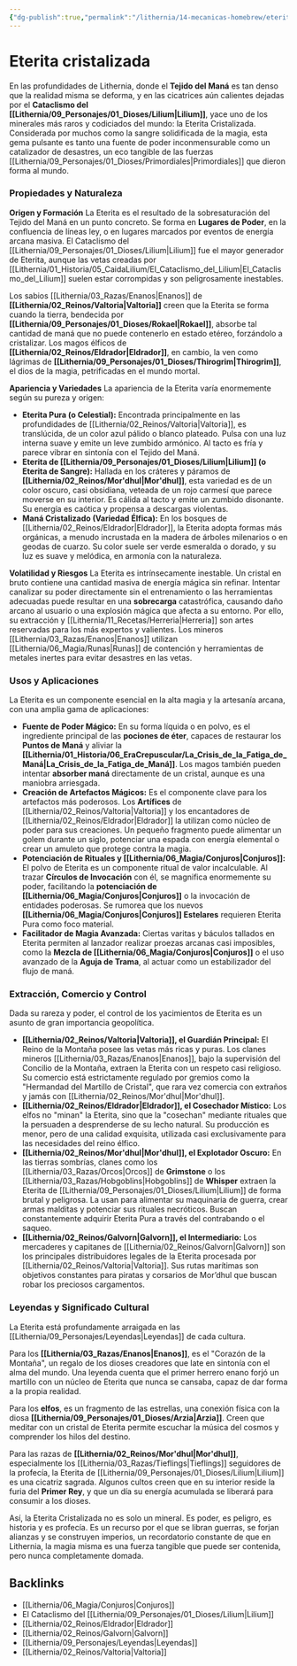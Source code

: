 ```yaml
---
{"dg-publish":true,"permalink":"/lithernia/14-mecanicas-homebrew/eterita-cristalizada/","title":"Eterita cristalizada","tags":["lithernia","material"]}
---
```


# Eterita cristalizada

En las profundidades de Lithernia, donde el **Tejido del Maná** es tan denso que la realidad misma se deforma, y en las cicatrices aún calientes dejadas por el **Cataclismo del [[Lithernia/09_Personajes/01_Dioses/Lilium\|Lilium]]**, yace uno de los minerales más raros y codiciados del mundo: la Eterita Cristalizada. Considerada por muchos como la sangre solidificada de la magia, esta gema pulsante es tanto una fuente de poder inconmensurable como un catalizador de desastres, un eco tangible de las fuerzas [[Lithernia/09_Personajes/01_Dioses/Primordiales\|Primordiales]] que dieron forma al mundo.

### Propiedades y Naturaleza

**Origen y Formación**
La Eterita es el resultado de la sobresaturación del Tejido del Maná en un punto concreto. Se forma en **Lugares de Poder**, en la confluencia de líneas ley, o en lugares marcados por eventos de energía arcana masiva. El Cataclismo del [[Lithernia/09_Personajes/01_Dioses/Lilium\|Lilium]] fue el mayor generador de Eterita, aunque las vetas creadas por [[Lithernia/01_Historia/05_CaidaLilium/El_Cataclismo_del_Lilium\|El_Cataclismo_del_Lilium]] suelen estar corrompidas y son peligrosamente inestables.

Los sabios [[Lithernia/03_Razas/Enanos\|Enanos]] de **[[Lithernia/02_Reinos/Valtoria\|Valtoria]]** creen que la Eterita se forma cuando la tierra, bendecida por **[[Lithernia/09_Personajes/01_Dioses/Rokael\|Rokael]]**, absorbe tal cantidad de maná que no puede contenerlo en estado etéreo, forzándolo a cristalizar. Los magos élficos de **[[Lithernia/02_Reinos/Eldrador\|Eldrador]]**, en cambio, la ven como lágrimas de **[[Lithernia/09_Personajes/01_Dioses/Thirogrim\|Thirogrim]]**, el dios de la magia, petrificadas en el mundo mortal.

**Apariencia y Variedades**
La apariencia de la Eterita varía enormemente según su pureza y origen:
*   **Eterita Pura (o Celestial):** Encontrada principalmente en las profundidades de [[Lithernia/02_Reinos/Valtoria\|Valtoria]], es translúcida, de un color azul pálido o blanco plateado. Pulsa con una luz interna suave y emite un leve zumbido armónico. Al tacto es fría y parece vibrar en sintonía con el Tejido del Maná.
*   **Eterita de [[Lithernia/09_Personajes/01_Dioses/Lilium\|Lilium]] (o Eterita de Sangre):** Hallada en los cráteres y páramos de **[[Lithernia/02_Reinos/Mor'dhul\|Mor'dhul]]**, esta variedad es de un color oscuro, casi obsidiana, veteada de un rojo carmesí que parece moverse en su interior. Es cálida al tacto y emite un zumbido disonante. Su energía es caótica y propensa a descargas violentas.
*   **Maná Cristalizado (Variedad Élfica):** En los bosques de [[Lithernia/02_Reinos/Eldrador\|Eldrador]], la Eterita adopta formas más orgánicas, a menudo incrustada en la madera de árboles milenarios o en geodas de cuarzo. Su color suele ser verde esmeralda o dorado, y su luz es suave y melódica, en armonía con la naturaleza.

**Volatilidad y Riesgos**
La Eterita es intrínsecamente inestable. Un cristal en bruto contiene una cantidad masiva de energía mágica sin refinar. Intentar canalizar su poder directamente sin el entrenamiento o las herramientas adecuadas puede resultar en una **sobrecarga** catastrófica, causando daño arcano al usuario o una explosión mágica que afecta a su entorno. Por ello, su extracción y [[Lithernia/11_Recetas/Herreria\|Herreria]] son artes reservadas para los más expertos y valientes. Los mineros [[Lithernia/03_Razas/Enanos\|Enanos]] utilizan [[Lithernia/06_Magia/Runas\|Runas]] de contención y herramientas de metales inertes para evitar desastres en las vetas.

### Usos y Aplicaciones

La Eterita es un componente esencial en la alta magia y la artesanía arcana, con una amplia gama de aplicaciones:

*   **Fuente de Poder Mágico:** En su forma líquida o en polvo, es el ingrediente principal de las **pociones de éter**, capaces de restaurar los **Puntos de Maná** y aliviar la **[[Lithernia/01_Historia/06_EraCrepuscular/La_Crisis_de_la_Fatiga_de_Maná\|La_Crisis_de_la_Fatiga_de_Maná]]**. Los magos también pueden intentar **absorber maná** directamente de un cristal, aunque es una maniobra arriesgada.
*   **Creación de Artefactos Mágicos:** Es el componente clave para los artefactos más poderosos. Los **Artífices** de [[Lithernia/02_Reinos/Valtoria\|Valtoria]] y los encantadores de [[Lithernia/02_Reinos/Eldrador\|Eldrador]] la utilizan como núcleo de poder para sus creaciones. Un pequeño fragmento puede alimentar un golem durante un siglo, potenciar una espada con energía elemental o crear un amuleto que protege contra la magia.
*   **Potenciación de Rituales y [[Lithernia/06_Magia/Conjuros\|Conjuros]]:** El polvo de Eterita es un componente ritual de valor incalculable. Al trazar **Círculos de Invocación** con él, se magnifica enormemente su poder, facilitando la **potenciación de [[Lithernia/06_Magia/Conjuros\|Conjuros]]** o la invocación de entidades poderosas. Se rumorea que los nuevos **[[Lithernia/06_Magia/Conjuros\|Conjuros]] Estelares** requieren Eterita Pura como foco material.
*   **Facilitador de Magia Avanzada:** Ciertas varitas y báculos tallados en Eterita permiten al lanzador realizar proezas arcanas casi imposibles, como la **Mezcla de [[Lithernia/06_Magia/Conjuros\|Conjuros]]** o el uso avanzado de la **Aguja de Trama**, al actuar como un estabilizador del flujo de maná.

### Extracción, Comercio y Control

Dada su rareza y poder, el control de los yacimientos de Eterita es un asunto de gran importancia geopolítica.

*   **[[Lithernia/02_Reinos/Valtoria\|Valtoria]], el Guardián Principal:** El Reino de la Montaña posee las vetas más ricas y puras. Los clanes mineros [[Lithernia/03_Razas/Enanos\|Enanos]], bajo la supervisión del Concilio de la Montaña, extraen la Eterita con un respeto casi religioso. Su comercio está estrictamente regulado por gremios como la "Hermandad del Martillo de Cristal", que rara vez comercia con extraños y jamás con [[Lithernia/02_Reinos/Mor'dhul\|Mor'dhul]].
*   **[[Lithernia/02_Reinos/Eldrador\|Eldrador]], el Cosechador Místico:** Los elfos no "minan" la Eterita, sino que la "cosechan" mediante rituales que la persuaden a desprenderse de su lecho natural. Su producción es menor, pero de una calidad exquisita, utilizada casi exclusivamente para las necesidades del reino élfico.
*   **[[Lithernia/02_Reinos/Mor'dhul\|Mor'dhul]], el Explotador Oscuro:** En las tierras sombrías, clanes como los [[Lithernia/03_Razas/Orcos\|Orcos]] de **Grimstone** o los [[Lithernia/03_Razas/Hobgoblins\|Hobgoblins]] de **Whisper** extraen la Eterita de [[Lithernia/09_Personajes/01_Dioses/Lilium\|Lilium]] de forma brutal y peligrosa. La usan para alimentar su maquinaria de guerra, crear armas malditas y potenciar sus rituales necróticos. Buscan constantemente adquirir Eterita Pura a través del contrabando o el saqueo.
*   **[[Lithernia/02_Reinos/Galvorn\|Galvorn]], el Intermediario:** Los mercaderes y capitanes de [[Lithernia/02_Reinos/Galvorn\|Galvorn]] son los principales distribuidores legales de la Eterita procesada por [[Lithernia/02_Reinos/Valtoria\|Valtoria]]. Sus rutas marítimas son objetivos constantes para piratas y corsarios de Mor’dhul que buscan robar los preciosos cargamentos.

### Leyendas y Significado Cultural

La Eterita está profundamente arraigada en las [[Lithernia/09_Personajes/Leyendas\|Leyendas]] de cada cultura.

Para los **[[Lithernia/03_Razas/Enanos\|Enanos]]**, es el "Corazón de la Montaña", un regalo de los dioses creadores que late en sintonía con el alma del mundo. Una leyenda cuenta que el primer herrero enano forjó un martillo con un núcleo de Eterita que nunca se cansaba, capaz de dar forma a la propia realidad.

Para los **elfos**, es un fragmento de las estrellas, una conexión física con la diosa **[[Lithernia/09_Personajes/01_Dioses/Arzia\|Arzia]]**. Creen que meditar con un cristal de Eterita permite escuchar la música del cosmos y comprender los hilos del destino.

Para las razas de **[[Lithernia/02_Reinos/Mor'dhul\|Mor'dhul]]**, especialmente los [[Lithernia/03_Razas/Tieflings\|Tieflings]] seguidores de la profecía, la Eterita de [[Lithernia/09_Personajes/01_Dioses/Lilium\|Lilium]] es una cicatriz sagrada. Algunos cultos creen que en su interior reside la furia del **Primer Rey**, y que un día su energía acumulada se liberará para consumir a los dioses.

Así, la Eterita Cristalizada no es solo un mineral. Es poder, es peligro, es historia y es profecía. Es un recurso por el que se libran guerras, se forjan alianzas y se construyen imperios, un recordatorio constante de que en Lithernia, la magia misma es una fuerza tangible que puede ser contenida, pero nunca completamente domada.

## Backlinks
- [[Lithernia/06_Magia/Conjuros\|Conjuros]]
- El Cataclismo del [[Lithernia/09_Personajes/01_Dioses/Lilium\|Lilium]]
- [[Lithernia/02_Reinos/Eldrador\|Eldrador]]
- [[Lithernia/02_Reinos/Galvorn\|Galvorn]]
- [[Lithernia/09_Personajes/Leyendas\|Leyendas]]
- [[Lithernia/02_Reinos/Valtoria\|Valtoria]]
